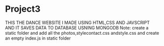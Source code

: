 # Project3
THIS THE DANCE WEBSITE I MADE USING HTML,CSS AND JAVSCRIPT AND IT SAVES DATA TO DATABASE USNING MONGODB
Note: create a static folder and add all the photos,stylecontact.css andstyle.css and create an empty index.js in static folder
